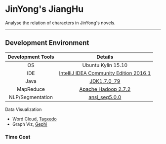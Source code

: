 # JinYong's JiangHu

Analyse the relation of characters in JinYong's novels.

***

## Development Environment

|Development Tools|Details|
|:-:|:-:|
|OS|Ubuntu Kylin 15.10|
|IDE|[IntelliJ IDEA Community Edition 2016.1](https://www.jetbrains.com/idea/download/#section=linux)|
|Java|[JDK1.7.0_79](http://www.oracle.com/technetwork/java/javase/downloads/jdk7-downloads-1880260.html)|
|MapReduce|[Apache Hadoop 2.7.2](http://hadoop.apache.org/)|
|NLP/Segmentation|[ansj_seg5.0.0](https://github.com/NLPchina/ansj_seg)|

Data Visualization

+ Word Cloud, [Tagxedo](http://www.tagxedo.com/)
+ Graph Viz, [Gephi](https://gephi.org/)

### Time Cost


